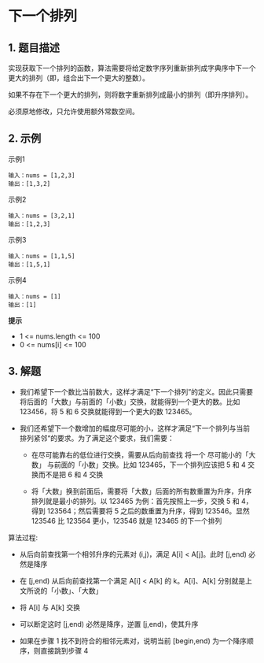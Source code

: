# 下一个排列

## 1. 题目描述
实现获取下一个排列的函数，算法需要将给定数字序列重新排列成字典序中下一个更大的排列（即，组合出下一个更大的整数）。

如果不存在下一个更大的排列，则将数字重新排列成最小的排列（即升序排列）。

必须原地修改，只允许使用额外常数空间。

## 2. 示例
示例1
```
输入：nums = [1,2,3]
输出：[1,3,2]
```

示例2
```
输入：nums = [3,2,1]
输出：[1,2,3]
```

示例3
```
输入：nums = [1,1,5]
输出：[1,5,1]
```

示例4
```
输入：nums = [1]
输出：[1]
```

**提示**  
- 1 <= nums.length <= 100
- 0 <= nums[i] <= 100

## 3. 解题
- 我们希望下一个数比当前数大，这样才满足“下一个排列”的定义。因此只需要将后面的「大数」与前面的「小数」交换，就能得到一个更大的数。比如 123456，将 5 和 6 交换就能得到一个更大的数 123465。

- 我们还希望下一个数增加的幅度尽可能的小，这样才满足“下一个排列与当前排列紧邻“的要求。为了满足这个要求，我们需要：
  - 在尽可能靠右的低位进行交换，需要从后向前查找
将一个 尽可能小的「大数」 与前面的「小数」交换。比如 123465，下一个排列应该把 5 和 4 交换而不是把 6 和 4 交换

  - 将「大数」换到前面后，需要将「大数」后面的所有数重置为升序，升序排列就是最小的排列。以 123465 为例：首先按照上一步，交换 5 和 4，得到 123564；然后需要将 5 之后的数重置为升序，得到 123546。显然 123546 比 123564 更小，123546 就是 123465 的下一个排列

算法过程:
- 从后向前查找第一个相邻升序的元素对 (i,j)，满足 A[i] < A[j]。此时 [j,end) 必然是降序

- 在 [j,end) 从后向前查找第一个满足 A[i] < A[k] 的 k。A[i]、A[k] 分别就是上文所说的「小数」、「大数」

- 将 A[i] 与 A[k] 交换

- 可以断定这时 [j,end) 必然是降序，逆置 [j,end)，使其升序

- 如果在步骤 1 找不到符合的相邻元素对，说明当前 [begin,end) 为一个降序顺序，则直接跳到步骤 4

